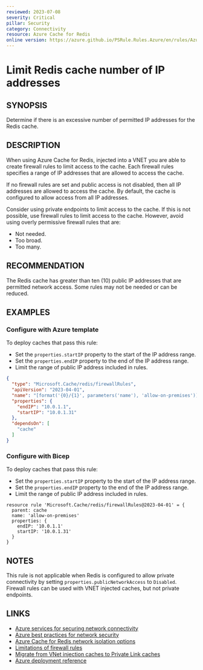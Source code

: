 ```yaml
---
reviewed: 2023-07-08
severity: Critical
pillar: Security
category: Connectivity
resource: Azure Cache for Redis
online version: https://azure.github.io/PSRule.Rules.Azure/en/rules/Azure.Redis.FirewallIPRange/
---
```


# Limit Redis cache number of IP addresses

## SYNOPSIS

Determine if there is an excessive number of permitted IP addresses for the Redis cache.

## DESCRIPTION

When using Azure Cache for Redis, injected into a VNET you are able to create firewall rules to limit access to the cache.
Each firewall rules specifies a range of IP addresses that are allowed to access the cache.

If no firewall rules are set and public access is not disabled, then all IP addresses are allowed to access the cache.
By default, the cache is configured to allow access from all IP addresses.

Consider using private endpoints to limit access to the cache.
If this is not possible, use firewall rules to limit access to the cache.
However, avoid using overly permissive firewall rules that are:

- Not needed.
- Too broad.
- Too many.

## RECOMMENDATION

The Redis cache has greater than ten (10) public IP addresses that are permitted network access.
Some rules may not be needed or can be reduced.

## EXAMPLES

### Configure with Azure template

To deploy caches that pass this rule:

- Set the `properties.startIP` property to the start of the IP address range.
- Set the `properties.endIP` property to the end of the IP address range.
- Limit the range of public IP address included in rules.

```json
{
  "type": "Microsoft.Cache/redis/firewallRules",
  "apiVersion": "2023-04-01",
  "name": "[format('{0}/{1}', parameters('name'), 'allow-on-premises')]",
  "properties": {
    "endIP": "10.0.1.1",
    "startIP": "10.0.1.31"
  },
  "dependsOn": [
    "cache"
  ]
}
```

### Configure with Bicep

To deploy caches that pass this rule:

- Set the `properties.startIP` property to the start of the IP address range.
- Set the `properties.endIP` property to the end of the IP address range.
- Limit the range of public IP address included in rules.

```bicep
resource rule 'Microsoft.Cache/redis/firewallRules@2023-04-01' = {
  parent: cache
  name: 'allow-on-premises'
  properties: {
    endIP: '10.0.1.1'
    startIP: '10.0.1.31'
  }
}
```

## NOTES

This rule is not applicable when Redis is configured to allow private connectivity by setting `properties.publicNetworkAccess` to `Disabled`.
Firewall rules can be used with VNET injected caches, but not private endpoints.

## LINKS

- [Azure services for securing network connectivity](https://learn.microsoft.com/azure/well-architected/security/design-network-connectivity)
- [Azure best practices for network security](https://learn.microsoft.com/azure/security/fundamentals/network-best-practices)
- [Azure Cache for Redis network isolation options](https://learn.microsoft.com/azure/azure-cache-for-redis/cache-network-isolation)
- [Limitations of firewall rules](https://learn.microsoft.com/azure/azure-cache-for-redis/cache-network-isolation#limitations-of-firewall-rules)
- [Migrate from VNet injection caches to Private Link caches](https://learn.microsoft.com/azure/azure-cache-for-redis/cache-vnet-migration)
- [Azure deployment reference](https://learn.microsoft.com/azure/templates/microsoft.cache/redis/firewallrules)
